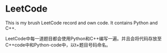 # LeetCode
This is my brush LeetCode record and own code. It contains Python and C++.

LeetCode中每一道题目都会使用Python和C++编写一遍。并且会将代码存放至C++code中和Python-code中，以t+题目号码命名。